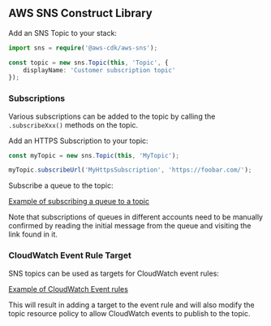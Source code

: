 ## AWS SNS Construct Library

Add an SNS Topic to your stack:

```ts
import sns = require('@aws-cdk/aws-sns');

const topic = new sns.Topic(this, 'Topic', {
    displayName: 'Customer subscription topic'
});
```

### Subscriptions

Various subscriptions can be added to the topic by calling the `.subscribeXxx()` methods on the
topic.

Add an HTTPS Subscription to your topic:

```ts
const myTopic = new sns.Topic(this, 'MyTopic');

myTopic.subscribeUrl('MyHttpsSubscription', 'https://foobar.com/');
```

Subscribe a queue to the topic:

[Example of subscribing a queue to a topic](test/integ.sns-sqs.lit.ts)

Note that subscriptions of queues in different accounts need to be manually confirmed by
reading the initial message from the queue and visiting the link found in it.

### CloudWatch Event Rule Target

SNS topics can be used as targets for CloudWatch event rules:

[Example of CloudWatch Event rules](examples/sns-codecommit-event-rule-target.lit.ts)

This will result in adding a target to the event rule and will also modify
the topic resource policy to allow CloudWatch events to publish to the topic.
